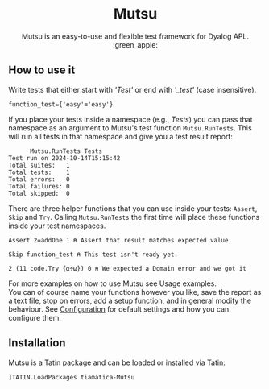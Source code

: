 # <center>Mutsu</center>
<center>Mutsu is an easy-to-use and flexible
test framework for Dyalog APL. :green_apple: </center>


## How to use it 

Write tests that either start with *'Test'* or end with *'_test'* (case insensitive).

```APL
function_test←{'easy'≡'easy'}   
```

If you place your tests inside a namespace (e.g., *Tests*) you can pass that namespace as an argument to Mutsu's test function `Mutsu.RunTests`. This will run all tests in that namespace and give you a test result report:

```APL
      Mutsu.RunTests Tests
Test run on 2024-10-14T15:15:42
Total suites:   1              
Total tests:    1              
Total errors:   0              
Total failures: 0              
Total skipped:  0 
```

There are three helper functions that you can use inside your tests: `Assert`, `Skip` and `Try`. Calling `Mutsu.RunTests` the first time will place these functions inside your test namespaces.

````APL
Assert 2=addOne 1 ⍝ Assert that result matches expected value.

Skip function_test ⍝ This test isn't ready yet.

2 (11 code.Try {⍺÷⍵}) 0 ⍝ We expected a Domain error and we got it
````

For more examples on how to use Mutsu see Usage examples.<br>
You can of course name your functions however you like, save the report as a text file, stop on errors, add a setup function, and in general modify the behaviour. See [Configuration](./docs/Configuration.md) for default settings and how you can configure them.

## Installation
Mutsu is a Tatin package and can be loaded or installed via Tatin:  

```APL
]TATIN.LoadPackages tiamatica-Mutsu
```  
